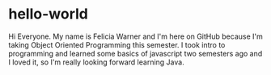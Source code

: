 # hello-world
Hi Everyone.  My name is Felicia Warner and I'm here on GitHub because I'm taking Object Oriented Programming this semester.  I took intro to programming and learned some basics of javascript two semesters ago and I loved it, so I'm really looking forward learning Java.  
